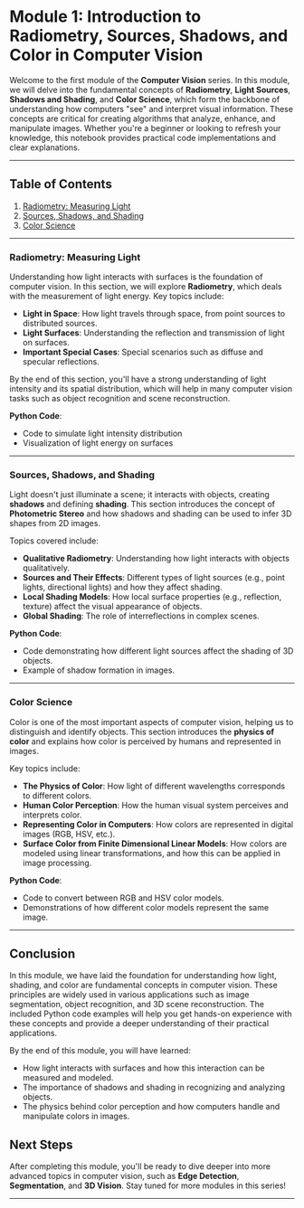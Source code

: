 # Module 1: Introduction to Radiometry, Sources, Shadows, and Color in Computer Vision

Welcome to the first module of the **Computer Vision** series. In this module, we will delve into the fundamental concepts of **Radiometry**, **Light Sources**, **Shadows and Shading**, and **Color Science**, which form the backbone of understanding how computers "see" and interpret visual information. These concepts are critical for creating algorithms that analyze, enhance, and manipulate images. Whether you're a beginner or looking to refresh your knowledge, this notebook provides practical code implementations and clear explanations.

---

## Table of Contents
1. [Radiometry: Measuring Light](#radiometry-measuring-light)
2. [Sources, Shadows, and Shading](#sources-shadows-and-shading)
3. [Color Science](#color-science)

---

### Radiometry: Measuring Light

Understanding how light interacts with surfaces is the foundation of computer vision. In this section, we will explore **Radiometry**, which deals with the measurement of light energy. Key topics include:

- **Light in Space**: How light travels through space, from point sources to distributed sources.
- **Light Surfaces**: Understanding the reflection and transmission of light on surfaces.
- **Important Special Cases**: Special scenarios such as diffuse and specular reflections.

By the end of this section, you'll have a strong understanding of light intensity and its spatial distribution, which will help in many computer vision tasks such as object recognition and scene reconstruction.

**Python Code**: 
- Code to simulate light intensity distribution
- Visualization of light energy on surfaces

---

### Sources, Shadows, and Shading

Light doesn't just illuminate a scene; it interacts with objects, creating **shadows** and defining **shading**. This section introduces the concept of **Photometric Stereo** and how shadows and shading can be used to infer 3D shapes from 2D images.

Topics covered include:
- **Qualitative Radiometry**: Understanding how light interacts with objects qualitatively.
- **Sources and Their Effects**: Different types of light sources (e.g., point lights, directional lights) and how they affect shading.
- **Local Shading Models**: How local surface properties (e.g., reflection, texture) affect the visual appearance of objects.
- **Global Shading**: The role of interreflections in complex scenes.

**Python Code**:
- Code demonstrating how different light sources affect the shading of 3D objects.
- Example of shadow formation in images.

---

### Color Science

Color is one of the most important aspects of computer vision, helping us to distinguish and identify objects. This section introduces the **physics of color** and explains how color is perceived by humans and represented in images.

Key topics include:
- **The Physics of Color**: How light of different wavelengths corresponds to different colors.
- **Human Color Perception**: How the human visual system perceives and interprets color.
- **Representing Color in Computers**: How colors are represented in digital images (RGB, HSV, etc.).
- **Surface Color from Finite Dimensional Linear Models**: How colors are modeled using linear transformations, and how this can be applied in image processing.

**Python Code**:
- Code to convert between RGB and HSV color models.
- Demonstrations of how different color models represent the same image.

---

## Conclusion

In this module, we have laid the foundation for understanding how light, shading, and color are fundamental concepts in computer vision. These principles are widely used in various applications such as image segmentation, object recognition, and 3D scene reconstruction. The included Python code examples will help you get hands-on experience with these concepts and provide a deeper understanding of their practical applications.

By the end of this module, you will have learned:
- How light interacts with surfaces and how this interaction can be measured and modeled.
- The importance of shadows and shading in recognizing and analyzing objects.
- The physics behind color perception and how computers handle and manipulate colors in images.


## Next Steps

After completing this module, you'll be ready to dive deeper into more advanced topics in computer vision, such as **Edge Detection**, **Segmentation**, and **3D Vision**. Stay tuned for more modules in this series!

---

